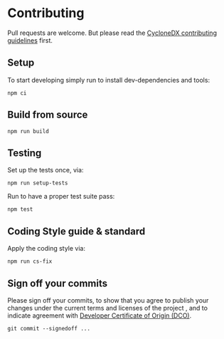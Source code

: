 # Contributing

Pull requests are welcome.
But please read the
[CycloneDX contributing guidelines](https://github.com/CycloneDX/.github/blob/master/CONTRIBUTING.md)
first.

## Setup

To start developing simply run to install dev-dependencies and tools:

```shell
npm ci
```

## Build from source

```shell
npm run build
```

## Testing

Set up the tests once, via:

```shell
npm run setup-tests
```

Run to have a proper test suite pass:

```shell
npm test
```

## Coding Style guide & standard

Apply the coding style via:

```shell
npm run cs-fix
```

## Sign off your commits

Please sign off your commits, to show that you agree to publish your changes under the current terms and licenses of the project
, and to indicate agreement with [Developer Certificate of Origin (DCO)](https://developercertificate.org/).

```shell
git commit --signedoff ...
```
